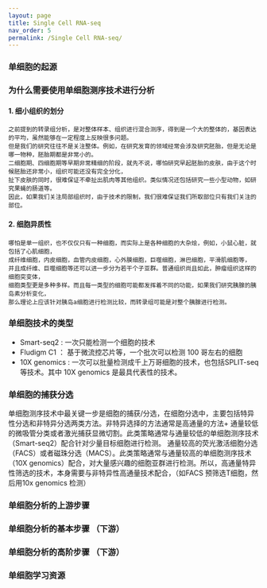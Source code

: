 ```yaml
---
layout: page
title: Single Cell RNA-seq
nav_order: 5
permalink: /Single Cell RNA-seq/
---
```

### 单细胞的起源
### 为什么需要使用单细胞测序技术进行分析
#### 1. 细小组织的划分
    之前提到的转录组分析，是对整体样本、组织进行混合测序，得到是一个大的整体的，基因表达的平均，虽然能够在一定程度上反映很多问题。
    但是我们的研究往往不是关注整体。例如，在研究发育的领域经常会涉及研究胚胎，但是无论是哪一物种，胚胎期都是非常小的。
    二细胞期、四细胞期等早期非常精细的阶段，就先不说，哪怕研究早起胚胎的皮肤，由于这个时候胚胎还非常小，组织可能还没有完全分化，
    扯下皮肤的同时，很难保证不牵扯出肌肉等其他组织。类似情况还包括研究一些小型动物，如研究果蝇的肠道等。
    因此，如果我们关注局部组织时，由于技术的限制，我们很难保证我们所取部位只有我们关注的部位。
#### 2. 细胞异质性
    哪怕是单一组织，也不仅仅只有一种细胞，而实际上是各种细胞的大杂烩，例如，小鼠心脏，就包括了心肌细胞，
    成纤维细胞，内皮细胞，血管内皮细胞，心外膜细胞，巨噬细胞，淋巴细胞，平滑肌细胞等，
    并且成纤维、巨噬细胞等还可以进一步分为若干个子亚群。普通组织尚且如此，肿瘤组织这样的细胞突变体，
    细胞类型更是多种多样。而且每一类型的细胞可能都发挥着不同的功能，如果我们研究胰腺的胰岛素分析变化，
    那么理论上应该针对胰岛a细胞进行检测比较，而转录组可能是对整个胰腺进行检测。
### 单细胞技术的类型
- Smart-seq2 : 一次只能检测一个细胞的技术
- Fludigm C1 ： 基于微流控芯片等，一个批次可以检测 100 哥左右的细胞
- 10X genomics : 一次可以批量检测成千上万哥细胞的技术，也包括SPLIT-seq等技术。其中 10X genomics 是最具代表性的技术。
### 单细胞的捕获分选
单细胞测序技术中最关键一步是细胞的捕获/分选，在细胞分选中，主要包括特异性分选和非特异分选两类方法。非特异选择的方法通常是高通量的方法+
通量较低的微吸管分类或者激光捕获显微切割。此类策略通常与通量较低的单细胞测序技术（Smart-seq2）配合针对少量目标细胞进行检测。
通量较高的荧光激活细胞分选（FACS）或者磁珠分选（MACS）。此类策略通常与通量较高的单细胞测序技术（10X genomics）配合，对大量感兴趣的细胞亚群进行检测。所以，高通量特异性筛选的技术，本身需要与非特异性高通量技术配合，（如FACS 预筛选T细胞，然后用10x genomics 检测）
### 单细胞分析的上游步骤
### 单细胞分析的基本步骤 （下游）
### 单细胞分析的高阶步骤 （下游）
### 单细胞学习资源
